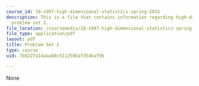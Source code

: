 ```yaml
---
course_id: 18-s997-high-dimensional-statistics-spring-2015
description: This is a file that contains information regarding high-dimensional statistics
  problem set 2.
file_location: /coursemedia/18-s997-high-dimensional-statistics-spring-2015/7b8227a14aaa88c511259baf354baf96_MIT18_S997S15_Assignment2.pdf
file_type: application/pdf
layout: pdf
title: Problem Set 2
type: course
uid: 7b8227a14aaa88c511259baf354baf96

---
```

None